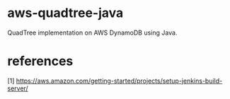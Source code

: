 # aws-quadtree-java
QuadTree implementation on AWS DynamoDB using Java.

# references
[1] https://aws.amazon.com/getting-started/projects/setup-jenkins-build-server/
